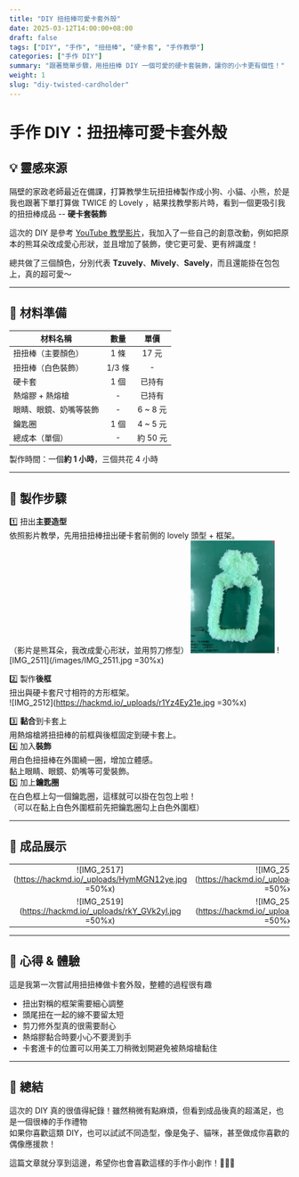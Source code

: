 ```yaml
---
title: "DIY 扭扭棒可愛卡套外殼"
date: 2025-03-12T14:00:00+08:00
draft: false
tags: ["DIY", "手作", "扭扭棒", "硬卡套", "手作教學"]
categories: ["手作 DIY"]
summary: "跟著簡單步驟，用扭扭棒 DIY 一個可愛的硬卡套裝飾，讓你的小卡更有個性！"
weight: 1
slug: "diy-twisted-cardholder"
---
```


# 手作 DIY：扭扭棒可愛卡套外殼

## 💡 靈感來源

隔壁的家政老師最近在備課，打算教學生玩扭扭棒製作成小狗、小貓、小熊，於是我也跟著下單打算做 TWICE 的 Lovely ，結果找教學影片時，看到一個更吸引我的扭扭棒成品 -- **硬卡套裝飾**

這次的 DIY 是參考 [YouTube 教學影片](https://www.youtube.com/watch?v=l_jNu3aSZy4)，我加入了一些自己的創意改動，例如把原本的熊耳朵改成愛心形狀，並且增加了裝飾，使它更可愛、更有辨識度！

總共做了三個顏色，分別代表 **Tzuvely**、**Mively**、**Savely**，而且還能掛在包包上，真的超可愛～

---

## 🔖 材料準備

| 材料名稱               |  數量  |   單價   |
| ---------------------- | :----: | :------: |
| 扭扭棒（主要顏色）     |  1 條  |  17 元   |
| 扭扭棒（白色裝飾）     | 1/3 條 |    -     |
| 硬卡套                 |  1 個  |  已持有  |
| 熱熔膠 + 熱熔槍        |   -    |  已持有  |
| 眼睛、眼鏡、奶嘴等裝飾 |   -    | 6 ~ 8 元 |
| 鑰匙圈                 |  1 個  | 4 ~ 5 元 |
| 總成本（單個）         |   -    | 約 50 元 |

製作時間：一個**約 1 小時**，三個共花 4 小時

---

## 🎨 製作步驟

1️⃣ 扭出**主要造型**  
依照影片教學，先用扭扭棒扭出硬卡套前側的 lovely 頭型 + 框架。  
（影片是熊耳朵，我改成愛心形狀，並用剪刀修型）
<img src="/images/IMG_2511.jpg" width="30%">
![IMG_2511](/images/IMG_2511.jpg =30%x)

2️⃣ 製作**後框**  
扭出與硬卡套尺寸相符的方形框架。  
![IMG_2512](https://hackmd.io/_uploads/r1Yz4Ey21e.jpg =30%x)

3️⃣ **黏合**到卡套上  
用熱熔槍將扭扭棒的前框與後框固定到硬卡套上。  
4️⃣ 加入**裝飾**  
用白色扭扭棒在外圍繞一圈，增加立體感。  
黏上眼睛、眼鏡、奶嘴等可愛裝飾。  
5️⃣ 加上**鑰匙圈**  
在白色框上勾一個鑰匙圈，這樣就可以掛在包包上啦！  
（可以在黏上白色外圍框前先把鑰匙圈勾上白色外圍框）

---

## 📸 成品展示

|                                                              |                                                              |
| :----------------------------------------------------------: | :----------------------------------------------------------: |
| ![IMG_2517](https://hackmd.io/_uploads/HymMGN12ye.jpg =50%x) | ![IMG_2518](https://hackmd.io/_uploads/H1_wMNJh1l.jpg =50%x) |
| ![IMG_2519](https://hackmd.io/_uploads/rkY_GVk2yl.jpg =50%x) | ![IMG_2520](https://hackmd.io/_uploads/Byw1X4khJx.jpg =50%x) |

---

## 💭 心得 & 體驗

這是我第一次嘗試用扭扭棒做卡套外殼，整體的過程很有趣

- 扭出對稱的框架需要細心調整
- 頭尾扭在一起的線不要留太短
- 剪刀修外型真的很需要耐心
- 熱熔膠黏合時要小心不要燙到手
- 卡套進卡的位置可以用美工刀稍微划開避免被熱熔槍黏住

---

## 🎁 總結

這次的 DIY 真的很值得紀錄！雖然稍微有點麻煩，但看到成品後真的超滿足，也是一個很棒的手作禮物  
如果你喜歡這類 DIY，也可以試試不同造型，像是兔子、貓咪，甚至做成你喜歡的偶像應援款！

這篇文章就分享到這邊，希望你也會喜歡這樣的手作小創作！💙💚💜
